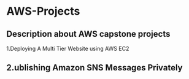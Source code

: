 # AWS-Projects
Description about AWS capstone projects
-----------------------------------------------

1.Deploying A Multi Tier Website using AWS EC2



2.ublishing Amazon SNS Messages Privately
-----------------------------------------------
